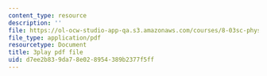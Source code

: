 ```yaml
---
content_type: resource
description: ''
file: https://ol-ocw-studio-app-qa.s3.amazonaws.com/courses/8-03sc-physics-iii-vibrations-and-waves-fall-2016/d7ee2b839da78e028954389b2377f5ff_4ysFC9vd3GE.pdf
file_type: application/pdf
resourcetype: Document
title: 3play pdf file
uid: d7ee2b83-9da7-8e02-8954-389b2377f5ff
---
```

